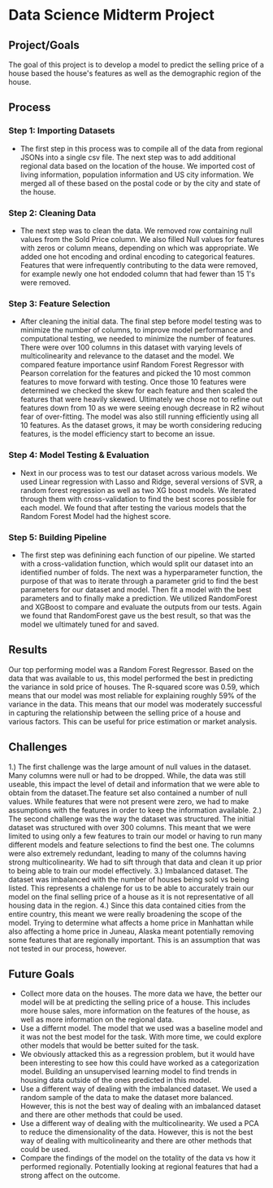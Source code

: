 # Data Science Midterm Project

## Project/Goals

The goal of this project is to develop a model to predict the selling price of a house based the house's features as well as the demographic region of the house. 

## Process
### Step 1: Importing Datasets
- The first step in this process was to compile all of the data from regional JSONs into a single csv file. The next step was to add additional regional data based on the location of the house. We imported cost of living information, population information and US city information. We merged all of these based on the postal code or by the city and state of the house.
### Step 2: Cleaning Data
- The next step was to clean the data. We removed row  containing null values from the Sold Price column. We also filled Null values for features with zeros or column means, depending on which was appropriate. We added one hot encoding and ordinal encoding to categorical features. Features that were infrequently contributing to the data were removed, for example newly one hot endoded column that had fewer than 15 1's were removed. 
### Step 3: Feature Selection
- After cleaning the initial data. The final step before model testing was to minimize the number of columns, to improve model performance and computational testing, we needed to minimize the number of features. There were over 100 columns in this dataset with varying levels of multicolinearity and relevance to the dataset and the model. We compared feature importance usinf Random Forest Regressor with Pearson correlation for the features and picked the 10 most common features to move forward with testing. Once those 10 features were determined we checked the skew for each feature and then scaled the features that were heavily skewed. Ultimately we chose not to refine out features down from 10 as we were seeing enough decrease in R2 wihout fear of over-fitting. The model was also still running efficiently using all 10 features. As the dataset grows, it may be worth considering reducing features, is the model efficiency start to become an issue.
### Step 4: Model Testing & Evaluation
- Next in our process was to test our dataset across various models. We used Linear regression with Lasso and Ridge, several versions of SVR, a random forest regression as well as two XG boost models. We iterated through them with cross-validation to find the best scores possible for each model. We found that after testing the various models that the Random Forest Model had the highest score. 
### Step 5: Building Pipeline
- The first step was definining each function of our pipeline. We started with a cross-validation function, which would split our dataset into an identified number of folds. The next was a hyperparameter function, the purpose of that was to iterate through a parameter grid to find the best parameters for our dataset and model. Then fit a model with the best parameters and to finally make a prediction. We utilized RandomForest and XGBoost to compare and evaluate the outputs from our tests. Again we found that RandomForest gave us the best result, so that was the model we ultimately tuned for and saved.


## Results
Our top performing model was a Random Forest Regressor. Based on the data that was available to us, this model performed the best in predicting the variance in sold price of houses. The R-squared score was 0.59, which means that our model was most reliable for explaining roughly 59% of the variance in the data. This means that our model was moderately successful in capturing the relationship between the selling price of a house and various factors. This can be useful for price estimation or market analysis. 

## Challenges 
1.) The first challenge was the large amount of null values in the dataset. Many columns were null or had to be dropped. While, the data was still useable, this impact the level of detail and information that we were able to obtain from the dataset.The feature set also contained a number of null values. While features that were not present were zero, we had to make assumptions with the features in order to keep the information available. 
2.) The second challenge was the way the dataset was structured. The initial dataset was structured with over 300 columns. This meant that we were limited to using only a few features to train our model or having to run many different models and feature selections to find the best one. The columns were also extremely redundant, leading to many of the columns having strong multicolinearity. We had to sift through that data and clean it up prior to being able to train our model effectively. 
3.) Imbalanced dataset. The dataset was imbalanced with the number of houses being sold vs being listed. This represents a chalenge for us to be able to accurately train our model on the final selling price of a house as it is not representative of all housing data in the region.
4.) Since this data contained cities from the entire country, this meant we were really broadening the scope of the model. Trying to determine what affects a home price in Manhattan while also affecting a home price in Juneau, Alaska meant potentially removing some features that are regionally important. This is an assumption that was not tested in our process, however.


## Future Goals
- Collect more data on the houses. The more data we have, the better our model will be at predicting the selling price of a house. This includes more house sales, more information on the features of the house, as well as more information on the regional data. 
- Use a differnt model. The model that we used was a baseline model and it was not the best model for the task. With more time, we could explore other models that would be better suited for the task. 
- We obviously attacked this as a regression problem, but it would have been interesting to see how this could have worked as a categorization model. Building an unsupervised learning model to find trends in housing data outside of the ones predicted in this model. 
- Use a different way of dealing with the imbalanced dataset. We used a random sample of the data to make the dataset more balanced. However, this is not the best way of dealing with an imbalanced dataset and there are other methods that could be used. 
- Use a different way of dealing with the multicolinearity. We used a PCA to reduce the dimensionality of the data. However, this is not the best way of dealing with multicolinearity and there are other methods that could be used.
- Compare the findings of the model on the totality of the data vs how it performed regionally. Potentially looking at regional features that had a strong affect on the outcome.
  

